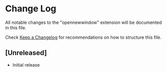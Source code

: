 # Change Log

All notable changes to the "opennewwindow" extension will be documented in this file.

Check [Keep a Changelog](http://keepachangelog.com/) for recommendations on how to structure this file.

## [Unreleased]

- Initial release